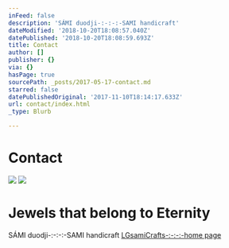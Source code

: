 ```yaml
---
inFeed: false
description: 'SÁMI duodji-:-:-:-SAMI handicraft'
dateModified: '2018-10-20T18:08:57.040Z'
datePublished: '2018-10-20T18:08:59.693Z'
title: Contact
author: []
publisher: {}
via: {}
hasPage: true
sourcePath: _posts/2017-05-17-contact.md
starred: false
datePublishedOriginal: '2017-11-10T18:14:17.633Z'
url: contact/index.html
_type: Blurb

---
```

# Contact
![](https://the-grid-user-content.s3-us-west-2.amazonaws.com/e2166030-7b15-4303-83e6-b2d6cce4960a.png)
![](https://the-grid-user-content.s3-us-west-2.amazonaws.com/632a6165-b9f0-4fe3-a0ac-ebcfbab7300f.jpg)

# Jewels that belong to Eternity

SÁMI duodji-:-:-:-SAMI handicraft
[LGsamiCrafts-:-:-:-home page][0]

[0]: https://thegrid.ai/lgsamicrafts/